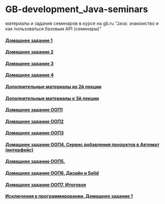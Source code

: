 # GB-development_Java-seminars
материалы и задания семинаров в курсе на gb.ru "Java: знакомство и как пользоваться базовым API (семинары)"

#### [Домашнее задание 1](/HW_01)
#### [Домашнее задание 2](/HW_02)
#### [Домашнее задание 3](/HW_03)
#### [Домашнее задание 4](/HW_04)
#### [Дополнительные материалы ко 2й лекции](/Lesson_02)
#### [Дополнительные материалы к 3й лекции](/Lesson_03)

#### [Домашнее задание ООП1](/HW_07)
#### [Домашнее задание ООП2](/HW_08)
#### [Домашнее задание ООП3](/HW_09)
#### [Домашнее задание ООП4. Сервис добавления продуктов в Автомат (интерфейс)](/HW_10)
#### [Домашнее задание ООП5.](/HW_11)
#### [Домашнее задание ООП6. Дизайн и Solid](/HW_12)
#### [Домашнее задание ООП7. Итоговое](/HW_13)

#### [Исключения в программировании. Домашнее задание 1](/HW_exc_1)
